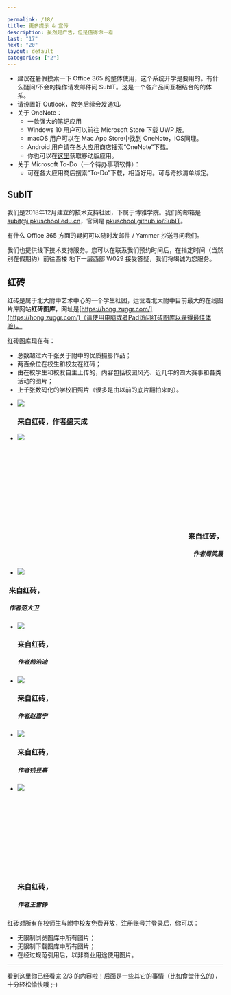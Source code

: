 ```yaml
---

permalink: /18/
title: 更多提示 & 宣传
description: 虽然是广告，但是值得你一看
last: "17"
next: "20"
layout: default
categories: ["2"]
---
```


<script>
    document.addEventListener('DOMContentLoaded', function() {
    var elems = document.querySelectorAll('.materialboxed');
    var elems2 = document.querySelectorAll('.slider');
    var instances = M.Materialbox.init(elems);
    var instances2 = M.Slider.init(elems2,{
      height: calculatedGallerySize
    });

  });

</script>

- 建议在暑假摸索一下 Office 365 的整体使用，这个系统开学是要用的。有什么疑问/不会的操作请发邮件问 SubIT。这是一个各产品间互相结合的的体系。
- 请设置好 Outlook，教务后续会发通知。
- 关于 OneNote：
  - 一款强大的笔记应用
  - Windows 10 用户可以前往 Microsoft Store 下载 UWP 版。
  - macOS 用户可以在 Mac App Store中找到 OneNote，iOS同理。
  - Android 用户请在各大应用商店搜索“OneNote”下载。
  - 你也可以在[这里](https://www.microsoft.com/zh-cn/microsoft-365/onenote/digital-note-taking-app?rtc=1)获取移动版应用。
- 关于 Microsoft To-Do（一个待办事项软件）：
  - 可在各大应用商店搜索“To-Do”下载，相当好用。可与奇妙清单绑定。

## SubIT

我们是2018年12月建立的技术支持社团，下属于博雅学院。我们的邮箱是 <subit@i.pkuschool.edu.cn>，官网是 [pkuschool.github.io/SubIT](https://pkuschool.github.io/SubIT)。

有什么 Office 365 方面的疑问可以随时发邮件 / Yammer 抄送寻问我们。

我们也提供线下技术支持服务。您可以在联系我们预约时间后，在指定时间（当然别在假期约）前往西楼 地下一层西部 W029 接受答疑，我们将竭诚为您服务。

<!-- ## 技术交流  //时效已过，已封印

北大附中是一个技术大佬云集的地方——

别急，先不要说自己技术很菜，你也许走在向技术大佬前进的路上呢！

不论你的兴趣点在哪个编程语言上，都欢迎感兴趣的同学加入北大附中21/22届技术交流群！

<img src="../img/techdiscuss.png" class="materialboxed" height="300"> -->

## 红砖

红砖是属于北大附中艺术中心的一个学生社团，运营着北大附中目前最大的在线图片库网站**红砖图库**，网址是[https://hong.zuggr.com/](https://hong.zuggr.com/)（请使用电脑或者Pad访问红砖图库以获得最佳体验）。

红砖图库现在有：
- 总数超过六千张关于附中的优质摄影作品；
- 两百余位在校生和校友在红砖；
- 由在校学生和校友自主上传的，内容包括校园风光、近几年的四大赛事和各类活动的图片；
- 上千张数码化的学校旧照片（很多是由以前的底片翻拍来的）。


<div class="slider">
    <ul class="slides">
      <li>
        <img src="../img/hong_stc.jpeg">
        <div class="caption center-align">
          <h3>来自红砖，作者盛天成</h3>
        </div>
      </li>
      <li>
        <img src="../img/hong_zxc.jpeg">
        <div class="caption right-align" style="margin-top: 210px;text-align: right">
          <h3>来自红砖，</h3>
          <h5 class="light grey-text text-lighten-3">作者周笑晨</h5>
        </div>
      </li>
      <li>
        <img src="../img/hong_fdw.jpeg">
        <div class="caption left-align" style="margin-left: -20px !important">
          <h3>来自红砖，</h3>
          <h5 class="light grey-text text-lighten-3">作者范大卫</h5>
        </div>
      </li>
      <li>
        <img src="../img/hong_xhd.jpeg">
        <div class="caption left-align">
          <h3>来自红砖，</h3>
          <h5 class="light grey-text text-lighten-3">作者熊浩迪</h5>
        </div>
      </li>
      <li>
        <img src="../img/hong_zjn.jpeg">
        <div class="caption left-align">
          <h3>来自红砖，</h3>
          <h5 class="light grey-text text-lighten-3">作者赵嘉宁</h5>
        </div>
      </li>
      <li>
        <img src="../img/hong_qyx.jpeg">
        <div class="caption left-align">
          <h3>来自红砖，</h3>
          <h5 class="light grey-text text-lighten-3">作者钱昱熹</h5>
        </div>
      </li>
      <li>
        <img src="../img/hong_wxz.jpeg">
        <div class="caption left-align"  style="margin-top: 210px">
          <h3>来自红砖，</h3>
          <h5 class="light grey-text text-lighten-3">作者王雪铮</h5>
        </div>
      </li>
    </ul>
</div>

红砖对所有在校师生与附中校友免费开放，注册账号并登录后，你可以：
- 无限制浏览图库中所有图片；
- 无限制下载图库中所有图片；
- 在经过规范引用后，以非商业用途使用图片。

<!--失效已过，封印
如果你想了解附中、结识热爱摄影的小伙伴，或者你想加入红砖社团与我们一起运营图库、策划活动，快扫描下面的二维码入群吧！现在入群即可获得红砖图库账号，提前浏览六千多张属于附中的图片记忆。

<img src="../img/hong_discuss.jpeg" class="materialboxed" height="300">


另附 红砖社团暑期推送：

- **[附中摄影的99个角落 红砖新生指南](https://mp.weixin.qq.com/s/B-IR99htQ9x7FBUTqXHYEw)**
- [20年前的附中人，有多不一样？\| 红砖回忆计划](https://mp.weixin.qq.com/s/LZDjcTIE2ApTik6jcneI9Q)-->

----


看到这里你已经看完 2/3 的内容啦！后面是一些其它的事情（比如食堂什么的），十分轻松愉快哦 ;-)
